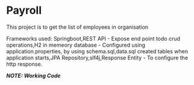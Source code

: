 # Payroll
This project is to get the list of employees in organisation

Frameworks used: 
Springboot,REST API - Expose end point todo crud operations,H2 in memeory database - Configured using application.properties, by using schema.sql,data.sql created tables when application starts,JPA Repository,slf4j,Response Entity - To configure the http response. 


***NOTE: Working Code***




